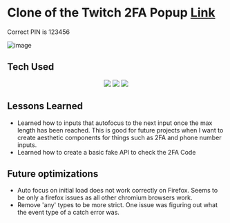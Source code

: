 # Clone of the Twitch 2FA Popup [Link](https://twitch-verification.vercel.app)

<p>Correct PIN is 123456</p>

![image](https://user-images.githubusercontent.com/55749172/176450977-0c4c30e2-b1b9-4d13-a953-3bf5db72c71d.png)


## Tech Used
<p align="center">
  <img src="https://img.shields.io/badge/react-%2320232a.svg?style=for-the-badge&logo=react&logoColor=%2361DAFB" >
  <img src="https://img.shields.io/badge/typescript-%23007ACC.svg?style=for-the-badge&logo=typescript&logoColor=white" >
  <img src="https://img.shields.io/badge/vercel-%23000000.svg?style=for-the-badge&logo=vercel&logoColor=white" >
</p>

## Lessons Learned
- Learned how to inputs that autofocus to the next input once the max length has been reached. This is good for future projects when I want to create aesthetic components for things such as 2FA and phone number inputs. 
- Learned how to create a basic fake API to check the 2FA Code

## Future optimizations
- Auto focus on initial load does not work correctly on Firefox. Seems to be only a firefox issues as all other chromium browsers work.
- Remove 'any' types to be more strict. One issue was figuring out what the event type of a catch error was.
